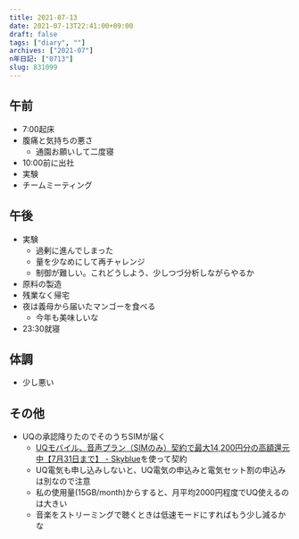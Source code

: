 ```yaml
---
title: 2021-07-13
date: 2021-07-13T22:41:00+09:00
draft: false
tags: ["diary", ""]
archives: ["2021-07"]
n年日記: ["0713"]
slug: 831099
---
```

## 午前
- 7:00起床
- 腹痛と気持ちの悪さ
  - 通園お願いして二度寝
- 10:00前に出社
- 実験
- チームミーティング
## 午後
- 実験
  - 過剰に進んでしまった
  - 量を少なめにして再チャレンジ
  - 制御が難しい。これどうしよう、少しつづ分析しながらやるか
- 原料の製造
- 残業なく帰宅
- 夜は義母から届いたマンゴーを食べる
  - 今年も美味しいな
- 23:30就寝
## 体調
- 少し悪い
## その他
- UQの承認降りたのでそのうちSIMが届く
  - [UQモバイル、音声プラン（SIMのみ）契約で最大14,200円分の高額還元中【7月31日まで】 - Skyblue](https://skyblue.ciao.jp/skyblue/archives/25110)を使って契約
  - UQ電気も申し込みしないと、UQ電気の申込みと電気セット割の申込みは別なので注意
  - 私の使用量(15GB/month)からすると、月平均2000円程度でUQ使えるのは大きい
  - 音楽をストリーミングで聴くときは低速モードにすればもう少し減るかな